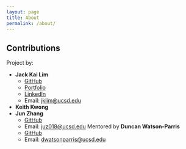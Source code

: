 ```yaml
---
layout: page
title: About
permalink: /about/
---
```


## Contributions
Project by:

- **Jack Kai Lim**
    - [GitHub](https://github.com/jackljk)
    - [Portfolio](https://jackljk.github.io/)
    - [LinkedIn](https://www.linkedin.com/in/jklim3/)
    - Email: jklim@ucsd.edu
- **Keith Kwong**
- **Jun Zhang**
    - [GitHub](https://github.com/junzhh)
    - Email: juz018@ucsd.edu
Mentored by **Duncan Watson-Parris**
    - [GitHub](https://github.com/duncanwp)
    - Email: dwatsonparris@ucsd.edu


